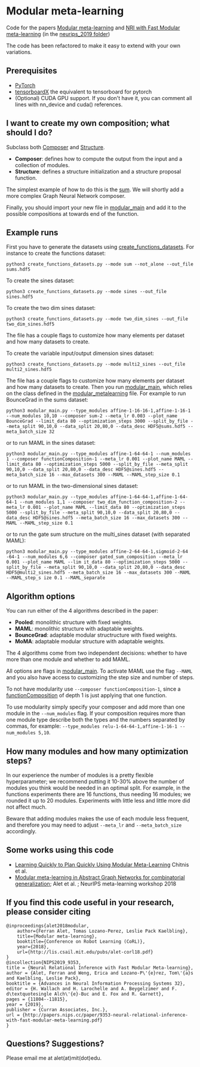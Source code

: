 # Modular meta-learning

Code for the papers [Modular meta-learning](https://arxiv.org/abs/1806.10166) and [NRI with Fast Modular meta-learning](https://papers.nips.cc/paper/9353-neural-relational-inference-with-fast-modular-meta-learning) (in the [neurips_2019 folder](https://github.com/FerranAlet/modular-metalearning/tree/master/neurips2019))

The code has been refactored to make it easy to extend with your own variations.

## Prerequisites
* [PyTorch](https://pytorch.org/get-started/locally/)
* [tensorboardX](https://github.com/lanpa/tensorboardX) the equivalent to tensorboard for pytorch
* (Optional) CUDA GPU support. If you don't have it, you can comment all lines with nn_device and cuda() references.

## I want to create my own composition; what should I do?
Subclass both [Composer](https://github.com/FerranAlet/modular-metalearning/blob/master/composition.py) and [Structure](https://github.com/FerranAlet/modular-metalearning/blob/master/structure.py).
* **Composer**: defines how to compute the output from the input and a collection of modules.
* **Structure**: defines a structure initialization and a structure proposal function.

The simplest example of how to do this is the [sum](https://github.com/FerranAlet/modular-metalearning/blob/master/sum_composer.py). We will shortly add a more complex Graph Neural Network composer.

Finally, you should import your new file in [modular_main](https://github.com/FerranAlet/modular-metalearning/blob/master/modular_main.py) and add it to the possible compositions at towards end of the function.


## Example runs
First you have to generate the datasets using  [create_functions_datasets](https://github.com/FerranAlet/modular-metalearning/blob/master/create_functions_datasets.py). For instance to create the functions dataset:
```
python3 create_functions_datasets.py --mode sum --not_alone --out_file sums.hdf5
```
To create the sines dataset:
```
python3 create_functions_datasets.py --mode sines --out_file sines.hdf5
```

To create the two dim sines dataset:
```
python3 create_functions_datasets.py --mode two_dim_sines --out_file two_dim_sines.hdf5
```
The file has a couple flags to customize how many elements per dataset and how many datasets to create.

To create the variable input/output dimension sines dataset:
```
python3 create_functions_datasets.py --mode multi2_sines --out_file multi2_sines.hdf5
```
The file has a couple flags to customize how many elements per dataset and how many datasets to create.
Then you run [modular_main](https://github.com/FerranAlet/modular-metalearning/blob/master/modular_main.py), which relies on the class defined in the [modular_metalearning](https://github.com/FerranAlet/modular-metalearning/blob/master/modular_metalearning.py) file.
For example to run BounceGrad in the sums dataset:
```
python3 modular_main.py --type_modules affine-1-16-16-1,affine-1-16-1 --num_modules 10,10 --composer sum-2 --meta_lr 0.003 --plot_name BounceGrad --limit_data 80 --optimization_steps 3000 --split_by_file --meta_split 90,10,0 --data_split 20,80,0 --data_desc HDF5@sums.hdf5 --meta_batch_size 32
```
or to run MAML in the sines dataset:
```
python3 modular_main.py --type_modules affine-1-64-64-1 --num_modules 1 --composer functionComposition-1 --meta_lr 0.001 --plot_name MAML --limit_data 80 --optimization_steps 5000 --split_by_file --meta_split 90,10,0 --data_split 20,80,0 --data_desc HDF5@sines.hdf5 --meta_batch_size 16 --max_datasets 300 --MAML --MAML_step_size 0.1
```
or to run MAML in the two-dimensional sines dataset:
```
python3 modular_main.py --type_modules affine-1-64-64-1,affine-1-64-64-1 --num_modules 1,1 --composer two_dim_function_composition-2 --meta_lr 0.001 --plot_name MAML --limit_data 80 --optimization_steps 5000 --split_by_file --meta_split 90,10,0 --data_split 20,80,0 --data_desc HDF5@sines.hdf5 --meta_batch_size 16 --max_datasets 300 --MAML --MAML_step_size 0.1
```
or to run the gate sum structure on the multi\_sines dataset (with separated MAML):
```
python3 modular_main.py --type_modules affine-2-64-64-1,sigmoid-2-64 -64-1 --num_modules 6,6 --composer gated_sum_composition --meta_lr 0.001 --plot_name MAML --lim it_data 80 --optimization_steps 5000 --split_by_file --meta_split 90,10,0 --data_split 20,80,0 --data_desc HDF5@multi2_sines.hdf5 --meta_batch_size 16 --max_datasets 300 --MAML --MAML_step_s ize 0.1 --MAML_separate
```
## Algorithm options
You can run either of the 4 algorithms described in the paper:
* **Pooled**: monolithic structure with fixed weights.
* **MAML**: monolithic structure with adaptable weights.
* **BounceGrad**: adaptable modular structructure with fixed weights.
* **MoMA**: adaptable modular structure with adaptable weights.

The 4 algorithms come from two independent decisions: whether to have more than one module and whether to add MAML.

All options are flags in [modular_main](https://github.com/FerranAlet/modular-metalearning/blob/master/modular_main.py). To activate MAML use the flag ```--MAML``` and you also have access to customizing the step size and number of steps.

To not have modularity use ```--composer functionComposition-1```, since a [functionComposition](https://github.com/FerranAlet/modular-metalearning/blob/master/functioncomposition_composer.py) of depth 1 is just applying that one function.

To use modularity simply specify your composer and add more than one module in the ``--num_modules`` flag. If your composition requires more than one module type describe both the types and the numbers separated by commas, for example:
```--type_modules relu-1-64-64-1,affine-1-16-1 --num_modules 5,10```.

## How many modules and how many optimization steps?
In our experience the number of modules is a pretty flexible hyperparameter; we recommend putting it 10-30% above the number of modules you think would be needed in an optimal split. For example, in the functions experiments there are 16 functions, thus needing 16 modules; we rounded it up to 20 modules. Experiments with little less and little more did not affect much.

Beware that adding modules makes the use of each module less frequent, and therefore you may need to adjust ``--meta_lr`` and ``--meta_batch_size`` accordingly.

## Some works using this code
* [Learning Quickly to Plan Quickly Using Modular Meta-Learning](https://arxiv.org/abs/1809.07878) Chitnis et al.
* [Modular meta-learning in Abstract Graph Networks for combinatorial generalization](https://arxiv.org/pdf/1812.07768.pdf); Alet et al. ; NeurIPS meta-learning workshop 2018

## If you find this code useful in your research, please consider citing
```
@inproceedings{alet2018modular,
    author={Ferran Alet, Tomas Lozano-Perez, Leslie Pack Kaelbling},
    title={Modular meta-learning},
    booktitle={Conference on Robot Learning (CoRL)},
    year={2018},
    url={http://lis.csail.mit.edu/pubs/alet-corl18.pdf}
}
@incollection{NIPS2019_9353,
title = {Neural Relational Inference with Fast Modular Meta-learning},
author = {Alet, Ferran and Weng, Erica and Lozano-P\'{e}rez, Tom\'{a}s and Kaelbling, Leslie Pack},
booktitle = {Advances in Neural Information Processing Systems 32},
editor = {H. Wallach and H. Larochelle and A. Beygelzimer and F. d\textquotesingle Alch\'{e}-Buc and E. Fox and R. Garnett},
pages = {11804--11815},
year = {2019},
publisher = {Curran Associates, Inc.},
url = {http://papers.nips.cc/paper/9353-neural-relational-inference-with-fast-modular-meta-learning.pdf}
}
```


## Questions? Suggestions?
Please email me at alet(at)mit(dot)edu.
